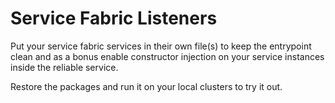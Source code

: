 # Service Fabric Listeners

Put your service fabric services in their own file(s) to keep the entrypoint clean and as a bonus enable constructor injection on your service instances inside the reliable service.

Restore the packages and run it on your local clusters to try it out.
